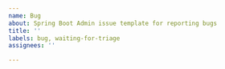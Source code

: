 ```yaml
---
name: Bug
about: Spring Boot Admin issue template for reporting bugs
title: ''
labels: bug, waiting-for-triage
assignees: ''

---
```


<!--
Thanks for raising a Spring Boot Admin issue. Please take the time to review the following
categories as some of them do not apply here.

** Question **
STOP!! Please ask questions about how to use something, or to understand why something isn't
working as you expect it to, on Stack Overflow using the spring-boot-admin tag.

** Bug report **
Please provide details of the problem, including the version of Spring Boot Admin and Spring Boot that you are using. If possible, please provide a test case or sample application that reproduces
the problem. This makes it much easier for us to diagnose the problem and to verify that
we have fixed it.
-->
